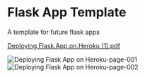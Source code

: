 # Flask App Template 

A template for future flask apps

[Deploying.Flask.App.on.Heroku (1).pdf](https://github.com/m-soro/flask_app_template_code/files/8690169/Deploying.Flask.App.on.Heroku.1.pdf)


![Deploying Flask App on Heroku-page-001](https://user-images.githubusercontent.com/63247801/168352313-911953c5-755b-490b-be81-550d7c236f95.jpg)
![Deploying Flask App on Heroku-page-002](https://user-images.githubusercontent.com/63247801/168352402-4a0b9256-4e8c-4037-a3b3-5cc2a0fa6fdf.jpg)
